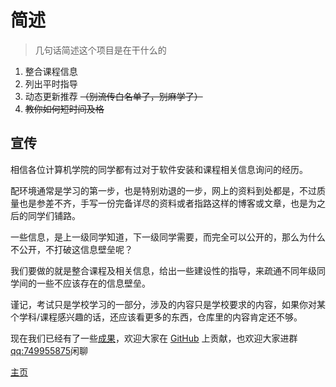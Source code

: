 # 简述

> 几句话简述这个项目是在干什么的

1. 整合课程信息
2. 列出平时指导
3. 动态更新推荐 ~~（别流传白名单了，别麻学了）~~
4. ~~教你如何短时间及格~~

## 宣传

相信各位计算机学院的同学都有过对于软件安装和课程相关信息询问的经历。

配环境通常是学习的第一步，也是特别劝退的一步，网上的资料到处都是，不过质量也是参差不齐，手写一份完备详尽的资料或者指路这样的博客或文章，也是为之后的同学们铺路。

一些信息，是上一级同学知道，下一级同学需要，而完全可以公开的，那么为什么不公开，不打破这信息壁垒呢？

我们要做的就是整合课程及相关信息，给出一些建设性的指导，来疏通不同年级同学间的一些不应该存在的信息壁垒。

谨记，考试只是学校学习的一部分，涉及的内容只是学校要求的内容，如果你对某个学科/课程感兴趣的话，还应该看更多的东西，仓库里的内容肯定还不够。

现在我们已经有了一些[成果](https://scu-cs.github.io/README/#/)，欢迎大家在 [GitHub](https://github.com/SCU-CS) 上贡献，也欢迎大家进群<qq:749955875>闲聊

[主页](https://scu-cs.github.io/README/)